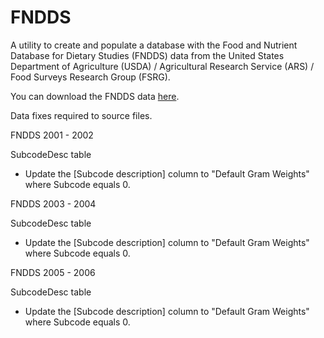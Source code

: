 # FNDDS
A utility to create and populate a database with the Food and Nutrient Database for
Dietary Studies (FNDDS) data from the United States Department of Agriculture (USDA) /
Agricultural Research Service (ARS) / Food Surveys Research Group (FSRG).

You can download the FNDDS data [here](https://www.ars.usda.gov/northeast-area/beltsville-md/beltsville-human-nutrition-research-center/food-surveys-research-group/docs/fndds/).

Data fixes required to source files.

FNDDS 2001 - 2002

SubcodeDesc table
- Update the [Subcode description] column to "Default Gram Weights" where Subcode equals 0.

FNDDS 2003 - 2004

SubcodeDesc table
- Update the [Subcode description] column to "Default Gram Weights" where Subcode equals 0.

FNDDS 2005 - 2006

SubcodeDesc table
- Update the [Subcode description] column to "Default Gram Weights" where Subcode equals 0.
